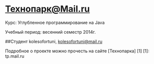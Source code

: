 Технопарк@Mail.ru
============
Курс: Углубленное программирование на Java

Учебный период: весенний семестр 2014г.

##Студент
kolesofortuni, kolesofortuni@mail.ru

Подробное о проекте можно прочесть на сайте [Технопарка] [1]
[1]: tp.mail.ru
